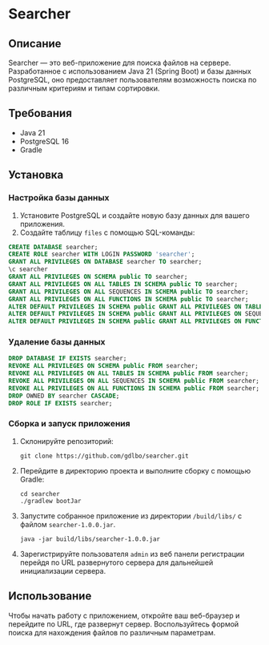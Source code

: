 # Searcher

## Описание
Searcher — это веб-приложение для поиска файлов на сервере. Разработанное с использованием Java 21 (Spring Boot) и базы данных PostgreSQL, оно предоставляет пользователям возможность поиска по различным критериям и типам сортировки.

## Требования
- Java 21
- PostgreSQL 16
- Gradle

## Установка

### Настройка базы данных
1. Установите PostgreSQL и создайте новую базу данных для вашего приложения.
2. Создайте таблицу `files` с помощью SQL-команды:
```sql
CREATE DATABASE searcher;
CREATE ROLE searcher WITH LOGIN PASSWORD 'searcher';
GRANT ALL PRIVILEGES ON DATABASE searcher TO searcher;
\c searcher
GRANT ALL PRIVILEGES ON SCHEMA public TO searcher;
GRANT ALL PRIVILEGES ON ALL TABLES IN SCHEMA public TO searcher;
GRANT ALL PRIVILEGES ON ALL SEQUENCES IN SCHEMA public TO searcher;
GRANT ALL PRIVILEGES ON ALL FUNCTIONS IN SCHEMA public TO searcher;
ALTER DEFAULT PRIVILEGES IN SCHEMA public GRANT ALL PRIVILEGES ON TABLES TO searcher;
ALTER DEFAULT PRIVILEGES IN SCHEMA public GRANT ALL PRIVILEGES ON SEQUENCES TO searcher;
ALTER DEFAULT PRIVILEGES IN SCHEMA public GRANT ALL PRIVILEGES ON FUNCTIONS TO searcher;
```

### Удаление базы данных
```sql
DROP DATABASE IF EXISTS searcher;
REVOKE ALL PRIVILEGES ON SCHEMA public FROM searcher;
REVOKE ALL PRIVILEGES ON ALL TABLES IN SCHEMA public FROM searcher;
REVOKE ALL PRIVILEGES ON ALL SEQUENCES IN SCHEMA public FROM searcher;
REVOKE ALL PRIVILEGES ON ALL FUNCTIONS IN SCHEMA public FROM searcher;
DROP OWNED BY searcher CASCADE;
DROP ROLE IF EXISTS searcher;
```

### Сборка и запуск приложения
1. Склонируйте репозиторий:
   ```
   git clone https://github.com/gdlbo/searcher.git
   ```
2. Перейдите в директорию проекта и выполните сборку с помощью Gradle:
   ```
   cd searcher
   ./gradlew bootJar
   ```
3. Запустите собранное приложение из директории `/build/libs/` с файлом `searcher-1.0.0.jar`.
   ```
   java -jar build/libs/searcher-1.0.0.jar
   ```
4. Зарегистрируйте пользователя `admin` из веб панели регистрации перейдя по URL развернутого сервера для дальнейшей инициализации сервера.

## Использование
Чтобы начать работу с приложением, откройте ваш веб-браузер и перейдите по URL, где развернут сервер. Воспользуйтесь формой поиска для нахождения файлов по различным параметрам.